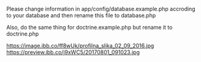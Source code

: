 Please change information in app/config/database.example.php accroding to your database and then rename this file to database.php

Also, do the same thing for doctrine.example.php but rename it to doctrine.php

https://image.ibb.co/ff8wUk/profilna_slika_02_09_2016.jpg
https://preview.ibb.co/j9xWC5/20170801_091023.jpg